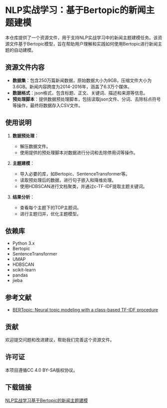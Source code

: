 # NLP实战学习：基于Bertopic的新闻主题建模

本仓库提供了一个资源文件，用于支持NLP实战学习中的新闻主题建模任务。该资源文件基于Bertopic模型，旨在帮助用户理解和实践如何使用Bertopic进行新闻主题的自动建模。

## 资源文件内容

- **数据集**：包含250万篇新闻数据，原始数据大小为9GB，压缩文件大小为3.6GB。新闻内容跨度为2014-2016年，涵盖了6.3万个媒体。
- **数据格式**：json格式，包含标题、正文、关键词、描述和来源等信息。
- **预处理脚本**：提供数据预处理脚本，包括读取json文件、分词、去除标点符号等操作，最终将数据存入CSV文件。

## 使用说明

1. **数据预处理**：
   - 解压数据文件。
   - 使用提供的预处理脚本对数据进行分词和去除停用词等操作。

2. **主题建模**：
   - 导入必要的库，如Bertopic、SentenceTransformer等。
   - 读取预处理后的数据，进行句子嵌入和降维处理。
   - 使用HDBSCAN进行文档聚类，并通过c-TF-IDF提取主题关键词。

3. **结果分析**：
   - 查看每个主题下的TOP主题词。
   - 进行主题归并，优化主题模型。

## 依赖库

- Python 3.x
- Bertopic
- SentenceTransformer
- UMAP
- HDBSCAN
- scikit-learn
- pandas
- jieba

## 参考文献

- [BERTopic: Neural topic modeling with a class-based TF-IDF procedure](https://arxiv.org/abs/2203.05794)

## 贡献

欢迎提交问题和改进建议，帮助我们完善这个资源文件。

## 许可证

本项目遵循CC 4.0 BY-SA版权协议。

## 下载链接

[NLP实战学习基于Bertopic的新闻主题建模](https://pan.quark.cn/s/22744df5d990)